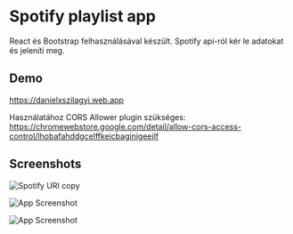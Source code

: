 # Spotify playlist app

React és Bootstrap felhasználásával készült. Spotify api-ról kér le adatokat és jeleníti meg.

## Demo

https://danielxszilagyi.web.app

Használatához CORS Allower plugin szükséges:
https://chromewebstore.google.com/detail/allow-cors-access-control/lhobafahddgcelffkeicbaginigeejlf

## Screenshots

![Spotify URI copy](https://i.ibb.co/0hjPsd2/Screenshot-2024-09-24-at-7-00-55-PM.png)

![App Screenshot](https://i.ibb.co/0Yfdb8m/Screenshot-2024-09-24-at-7-02-23-PM.png)

![App Screenshot](https://i.ibb.co/yX2DrWh/Screenshot-2024-09-24-at-7-04-58-PM.png)
